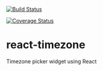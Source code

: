 [![Build Status](https://travis-ci.org/erin-doyle/react-timezone.svg?branch=master)](https://travis-ci.org/erin-doyle/react-timezone)

[![Coverage Status](https://coveralls.io/repos/github/erin-doyle/react-timezone/badge.svg)](https://coveralls.io/github/erin-doyle/react-timezone)

# react-timezone
Timezone picker widget using React

